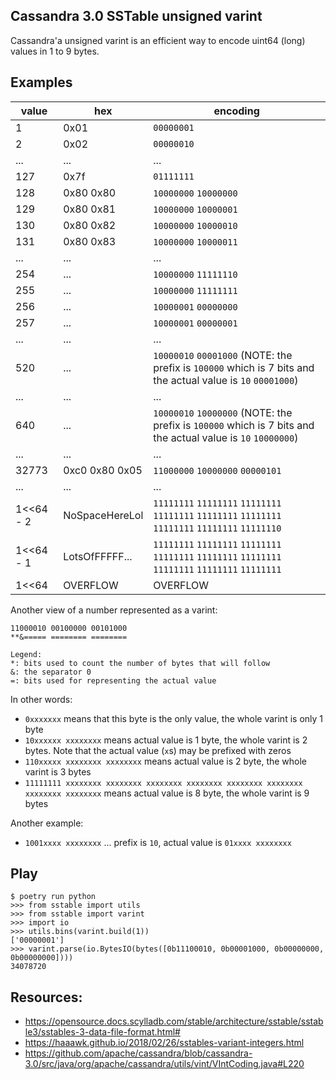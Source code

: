 ## Cassandra 3.0 SSTable unsigned varint
Cassandra'a unsigned varint is an efficient way to encode uint64 (long) values in 1 to 9 bytes.

## Examples

|     value | hex            | encoding
|-----------|----------------|--------------------
|         1 | 0x01           |  `00000001`
|         2 | 0x02           |  `00000010`
|       ... | ...            |  ...
|       127 | 0x7f           |  `01111111`
|       128 | 0x80 0x80      |  `10000000` `10000000`
|       129 | 0x80 0x81      |  `10000000` `10000001`
|       130 | 0x80 0x82      |  `10000000` `10000010`
|       131 | 0x80 0x83      |  `10000000` `10000011`
|       ... | ...            |  ...
|       254 | ...            |  `10000000` `11111110`
|       255 | ...            |  `10000000` `11111111`
|       256 | ...            |  `10000001` `00000000`
|       257 | ...            |  `10000001` `00000001`
|       ... | ...            |  ...
|       520 | ...            |  `10000010` `00001000` (NOTE: the prefix is `100000` which is 7 bits and the actual value is `10` `00001000`)
|       ... | ...            |  ...
|       640 | ...            |  `10000010` `10000000` (NOTE: the prefix is `100000` which is 7 bits and the actual value is `10` `10000000`)
|       ... | ...            |  ...
|     32773 | 0xc0 0x80 0x05 |  `11000000` `10000000` `00000101`
|       ... | ...            |  ...
| 1<<64 - 2 | NoSpaceHereLol |  `11111111` `11111111` `11111111` `11111111` `11111111` `11111111` `11111111` `11111111` `11111110`
| 1<<64 - 1 | LotsOfFFFFF... |  `11111111` `11111111` `11111111` `11111111` `11111111` `11111111` `11111111` `11111111` `11111111`
| 1<<64     | OVERFLOW       |  OVERFLOW


Another view of a number represented as a varint:

    11000010 00100000 00101000
    **&===== ======== ========

    Legend:
    *: bits used to count the number of bytes that will follow
    &: the separator 0
    =: bits used for representing the actual value

In other words:

- `0xxxxxxx` means that this byte is the only value, the whole varint is only 1 byte
- `10xxxxxx xxxxxxxx` means actual value is 1 byte, the whole varint is 2 bytes. Note that the actual value (`x`s) may be prefixed with zeros
- `110xxxxx xxxxxxxx xxxxxxxx` means actual value is 2 byte, the whole varint is 3 bytes
- `11111111 xxxxxxxx xxxxxxxx xxxxxxxx xxxxxxxx xxxxxxxx xxxxxxxx xxxxxxxx xxxxxxxx` means actual value is 8 byte, the whole varint is 9 bytes

Another example:

- `1001xxxx xxxxxxxx` ... prefix is `10`, actual value is `01xxxx xxxxxxxx`

## Play

```
$ poetry run python
>>> from sstable import utils
>>> from sstable import varint
>>> import io
>>> utils.bins(varint.build(1))
['00000001']
>>> varint.parse(io.BytesIO(bytes([0b11100010, 0b00001000, 0b00000000, 0b00000000])))
34078720
```


## Resources:

* https://opensource.docs.scylladb.com/stable/architecture/sstable/sstable3/sstables-3-data-file-format.html#
* https://haaawk.github.io/2018/02/26/sstables-variant-integers.html
* https://github.com/apache/cassandra/blob/cassandra-3.0/src/java/org/apache/cassandra/utils/vint/VIntCoding.java#L220
